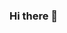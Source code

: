 ### Hi there 👋

<!--
**tanaymittal25/tanaymittal25** is a ✨ _special_ ✨ repository because its `README.md` (this file) appears on your GitHub profile.

Here are some ideas to get you started:

- 🔭 I’m currently working for Volante Technologies
- 🌱 I’m currently learning Flutter, Docker and CockroachDB
- 👯 I’m looking to collaborate on anything exciting
- 💬 Ask me about Full-Stack, Basketball and Harry Potter
- 📫 How to reach me: tanay.mittal25@gmail.com
- ⚡ Fun fact: The first computer bug was an actual bug
-->
